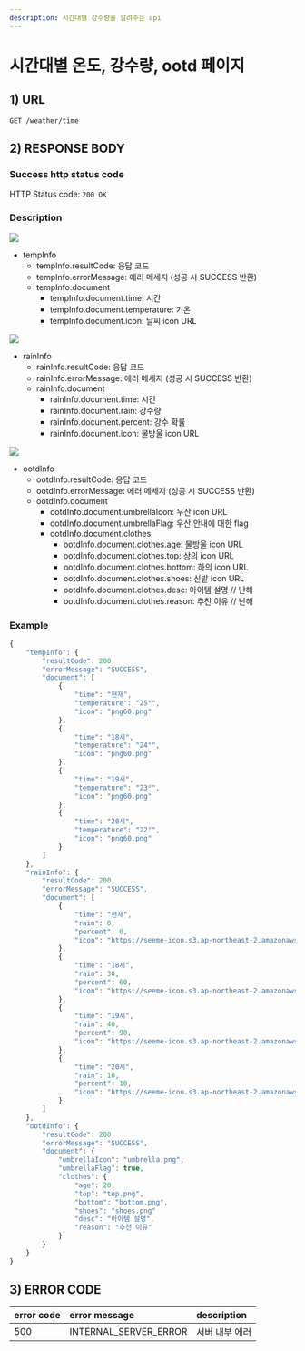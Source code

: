 ```yaml
---
description: 시간대별 강수량을 알려주는 api
---
```


# 시간대별 온도, 강수량, ootd 페이지

## 1\) URL

```text
GET /weather/time
```

## 2\) RESPONSE BODY

### Success http status code

HTTP Status code: `200 OK`

### Description

![](https://user-images.githubusercontent.com/68107000/124440085-31d82500-ddb5-11eb-9a1e-b9cc888a4380.png)

- tempInfo
  - tempInfo.resultCode: 응답 코드
  - tempInfo.errorMessage: 에러 메세지 (성공 시 SUCCESS 반환)
  - tempInfo.document
    - tempInfo.document.time:  시간
    - tempInfo.document.temperature: 기온
    - tempInfo.document.icon: 날씨 icon URL

![](https://user-images.githubusercontent.com/68107000/124441433-a19adf80-ddb6-11eb-9d14-9d8736b524ba.png)

- rainInfo
  - rainInfo.resultCode: 응답 코드
  - rainInfo.errorMessage: 에러 메세지 (성공 시 SUCCESS 반환)
  - rainInfo.document
    - rainInfo.document.time: 시간
    - rainInfo.document.rain: 강수량
    - rainInfo.document.percent: 강수 확률
    - rainInfo.document.icon: 물방울 icon URL

![](https://user-images.githubusercontent.com/68107000/126878184-4b724c1d-025c-4aef-9844-b02681fcc3ae.png)

- ootdInfo
  - ootdInfo.resultCode: 응답 코드
  - ootdInfo.errorMessage: 에러 메세지 (성공 시 SUCCESS 반환)
  - ootdInfo.document
    - ootdInfo.document.umbrellaIcon: 우산 icon URL
    - ootdInfo.document.umbrellaFlag: 우산 안내에 대한 flag
    - ootdInfo.document.clothes
      - ootdInfo.document.clothes.age: 물방울 icon URL
      - ootdInfo.document.clothes.top: 상의 icon URL
      - ootdInfo.document.clothes.bottom: 하의 icon URL
      - ootdInfo.document.clothes.shoes: 신발 icon URL
      - ootdInfo.document.clothes.desc: 아이템 설명 // 난해
      - ootdInfo.document.clothes.reason: 추천 이유 // 난해

### Example

```javascript
{
    "tempInfo": {
        "resultCode": 200,
        "errorMessage": "SUCCESS",
        "document": [
            {
                "time": "현재",
                "temperature": "25°",
                "icon": "png60.png"
            },
            {
                "time": "18시",
                "temperature": "24°",
                "icon": "png60.png"
            },
            {
                "time": "19시",
                "temperature": "23°",
                "icon": "png60.png"
            },
            {
                "time": "20시",
                "temperature": "22°",
                "icon": "png60.png"
            }
        ]
    },
    "rainInfo": {
        "resultCode": 200,
        "errorMessage": "SUCCESS",
        "document": [
            {
                "time": "현재",
                "rain": 0,
                "percent": 0,
                "icon": "https://seeme-icon.s3.ap-northeast-2.amazonaws.com/icon/weather/rain/0.png"
            },
            {
                "time": "18시",
                "rain": 30,
                "percent": 60,
                "icon": "https://seeme-icon.s3.ap-northeast-2.amazonaws.com/icon/weather/rain/60.png"
            },
            {
                "time": "19시",
                "rain": 40,
                "percent": 90,
                "icon": "https://seeme-icon.s3.ap-northeast-2.amazonaws.com/icon/weather/rain/90.png"
            },
            {
                "time": "20시",
                "rain": 10,
                "percent": 10,
                "icon": "https://seeme-icon.s3.ap-northeast-2.amazonaws.com/icon/weather/rain/10.png"
            }
        ]
    },
    "ootdInfo": {
        "resultCode": 200,
        "errorMessage": "SUCCESS",
        "document": {
            "umbrellaIcon": "umbrella.png",
            "umbrellaFlag": true,
            "clothes": {
                "age": 20,
                "top": "top.png",
                "bottom": "bottom.png",
                "shoes": "shoes.png"
                "desc": "아이템 설명",
                "reason": "추천 이유"
            }
        }
    }
}
```

## 3\) ERROR CODE

| error code | error message | description |
| :--- | :--- | :--- |
| 500 | INTERNAL\_SERVER\_ERROR | 서버 내부 에러 |

